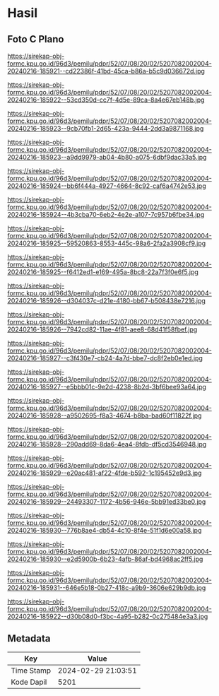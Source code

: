 # Hasil

## Foto C Plano

https://sirekap-obj-formc.kpu.go.id/96d3/pemilu/pdpr/52/07/08/20/02/5207082002004-20240216-185921--cd22386f-41bd-45ca-b86a-b5c9d036672d.jpg

https://sirekap-obj-formc.kpu.go.id/96d3/pemilu/pdpr/52/07/08/20/02/5207082002004-20240216-185922--53cd350d-cc7f-4d5e-89ca-8a4e67eb148b.jpg

https://sirekap-obj-formc.kpu.go.id/96d3/pemilu/pdpr/52/07/08/20/02/5207082002004-20240216-185923--9cb70fb1-2d65-423a-9444-2dd3a9871168.jpg

https://sirekap-obj-formc.kpu.go.id/96d3/pemilu/pdpr/52/07/08/20/02/5207082002004-20240216-185923--a9dd9979-ab04-4b80-a075-6dbf9dac33a5.jpg

https://sirekap-obj-formc.kpu.go.id/96d3/pemilu/pdpr/52/07/08/20/02/5207082002004-20240216-185924--bb6f444a-4927-4664-8c92-caf6a4742e53.jpg

https://sirekap-obj-formc.kpu.go.id/96d3/pemilu/pdpr/52/07/08/20/02/5207082002004-20240216-185924--4b3cba70-6eb2-4e2e-a107-7c957b6fbe34.jpg

https://sirekap-obj-formc.kpu.go.id/96d3/pemilu/pdpr/52/07/08/20/02/5207082002004-20240216-185925--59520863-8553-445c-98a6-2fa2a3908cf9.jpg

https://sirekap-obj-formc.kpu.go.id/96d3/pemilu/pdpr/52/07/08/20/02/5207082002004-20240216-185925--f6412ed1-e169-495a-8bc8-22a7f3f0e6f5.jpg

https://sirekap-obj-formc.kpu.go.id/96d3/pemilu/pdpr/52/07/08/20/02/5207082002004-20240216-185926--d304037c-d21e-4180-bb67-b508438e7216.jpg

https://sirekap-obj-formc.kpu.go.id/96d3/pemilu/pdpr/52/07/08/20/02/5207082002004-20240216-185926--7942cd82-11ae-4f81-aee8-68d41f58fbef.jpg

https://sirekap-obj-formc.kpu.go.id/96d3/pemilu/pdpr/52/07/08/20/02/5207082002004-20240216-185927--c3f430e7-cb24-4a7d-bbe7-dc8f2eb0e1ed.jpg

https://sirekap-obj-formc.kpu.go.id/96d3/pemilu/pdpr/52/07/08/20/02/5207082002004-20240216-185927--e5bbb01c-9e2d-4238-8b2d-3bf6bee93a64.jpg

https://sirekap-obj-formc.kpu.go.id/96d3/pemilu/pdpr/52/07/08/20/02/5207082002004-20240216-185928--a9502695-f8a3-4674-b8ba-bad60f11822f.jpg

https://sirekap-obj-formc.kpu.go.id/96d3/pemilu/pdpr/52/07/08/20/02/5207082002004-20240216-185928--290add69-8da6-4ea4-8fdb-df5cd3546948.jpg

https://sirekap-obj-formc.kpu.go.id/96d3/pemilu/pdpr/52/07/08/20/02/5207082002004-20240216-185929--e20ac481-af22-4fde-b592-1c195452e9d3.jpg

https://sirekap-obj-formc.kpu.go.id/96d3/pemilu/pdpr/52/07/08/20/02/5207082002004-20240216-185929--24493307-1172-4b56-946e-5bb91ed33be0.jpg

https://sirekap-obj-formc.kpu.go.id/96d3/pemilu/pdpr/52/07/08/20/02/5207082002004-20240216-185930--776b8ae4-db54-4c10-8f4e-51f1d6e00a58.jpg

https://sirekap-obj-formc.kpu.go.id/96d3/pemilu/pdpr/52/07/08/20/02/5207082002004-20240216-185930--e2d5900b-6b23-4afb-86af-bd4968ac2ff5.jpg

https://sirekap-obj-formc.kpu.go.id/96d3/pemilu/pdpr/52/07/08/20/02/5207082002004-20240216-185931--646e5b18-0b27-418c-a9b9-3606e629b9db.jpg

https://sirekap-obj-formc.kpu.go.id/96d3/pemilu/pdpr/52/07/08/20/02/5207082002004-20240216-185922--d30b08d0-f3bc-4a95-b282-0c275484e3a3.jpg


## Metadata

| Key        | Value               |
| ---------- | ------------------- |
| Time Stamp | 2024-02-29 21:03:51 |
| Kode Dapil | 5201                |




